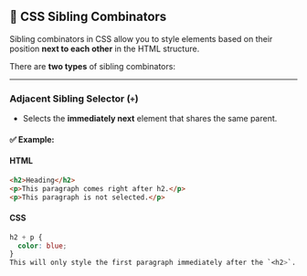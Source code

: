 ## 🤝 CSS Sibling Combinators

Sibling combinators in CSS allow you to style elements based on their position **next to each other** in the HTML structure.

There are **two types** of sibling combinators:

---

### **Adjacent Sibling Selector (`+`)**
- Selects the **immediately next** element that shares the same parent.

#### ✅ Example:
#### HTML
```html
<h2>Heading</h2>
<p>This paragraph comes right after h2.</p>
<p>This paragraph is not selected.</p>
```
#### CSS
```css
h2 + p {
  color: blue;
}
This will only style the first paragraph immediately after the `<h2>`.
```